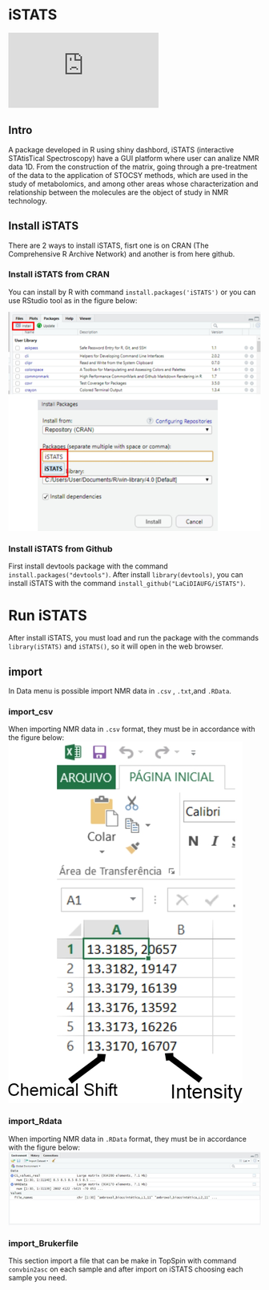 # iSTATS
![Alt ou título da imagem](https://github.com/LaCiDIAUFG/iSTATS/blob/master/iSTATS_artigo_logo.pdf)

## Intro
A package developed in R using shiny dashbord, iSTATS (interactive STAtisTical Spectroscopy) have a GUI platform where user can analize NMR data 1D. From the construction of the matrix, going through a pre-treatment of the data to the application of STOCSY methods, which are used in the study of metabolomics, and among other areas whose characterization and relationship between the molecules are the object of study in NMR technology.

## Install iSTATS
There are 2 ways to install iSTATS, fisrt one is on CRAN (The Comprehensive R Archive Network) and another is from here github.

### Install iSTATS from CRAN 
You can install by R with command `install.packages('iSTATS')` or you can use RStudio tool as in the figure below:


![Alt ou título da imagem](https://github.com/LaCiDIAUFG/iSTATS/blob/master/rstudio_install.jpg)


### Install iSTATS from Github
First install devtools package with the command `install.packages("devtools")`.
After install `library(devtools)`, you can install iSTATS with the command `install_github("LaCiDIAUFG/iSTATS")`.

# Run iSTATS
After install iSTATS, you must load and run the package with the commands  `library(iSTATS)` and `iSTATS()`, so it will open in the web browser.

## import 
In Data menu is possible import NMR data in `.csv` , `.txt`,and `.RData`.

### import_csv
When importing NMR data in `.csv` format, they must be in accordance with the figure below:
![This is the formate of each sample file to import in .csv. Chemical Shift and intensity separate with comma. ](https://github.com/LaCiDIAUFG/iSTATS/blob/master/import_csv.jpg)




### import_Rdata
When importing NMR data in `.RData` format, they must be in accordance with the figure below:
![This is the formate of all samples file to import in .RData.](https://github.com/LaCiDIAUFG/iSTATS/blob/master/rdata.jpg)

### import_Brukerfile
This section import a file that can be make in TopSpin with command ` convbin2asc` on each sample and after import on iSTATS choosing each sample you need.

